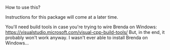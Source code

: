 How to use this?

Instructions for this package will come at a later time.

You'll need build tools in case you're trying to wire Brenda on
Windows: https://visualstudio.microsoft.com/visual-cpp-build-tools/
But, in the end, it probably won't work anyway. I wasn't ever able to install
Brenda on Windows...
